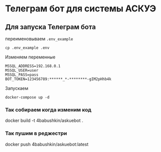 # Телеграм бот для системы АСКУЭ

## Для запуска Телеграм бота 

переименовываем `.env_example`

```
cp .env_example .env
```
Изменяем переменные 
```env
MSSQL_ADDRESS=192.168.0.1
MSSQL_USER=user
MSSQL_PASS=pass
BOT_TOKEN=123456789:******_*-********-gIM2pHhb4k
```

Запускаем
```
docker-compose up -d
```


### Так собираем когда изменим код

docker build -t 4babushkin/askuebot .

### Так пушим в реджестри
docker push 4babushkin/askuebot:latest

